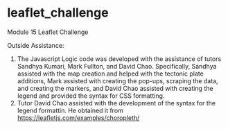 # leaflet_challenge
Module 15 Leaflet Challenge

Outside Assistance:
1. The Javascript Logic code was developed with the assistance of tutors Sandhya Kumari, Mark Fullton, and David Chao. Specifically, Sandhya assisted with the map creation and helped with the tectonic plate additions, Mark assisted with creating the pop-ups, scraping the data, and creating the markers, and David Chao assisted with creating the legend and provided the syntax for CSS formatting.
2. Tutor David Chao assisted with the development of the syntax for the legend formattin. He obtained it from https://leafletjs.com/examples/choropleth/
